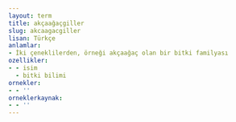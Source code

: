 ```yaml
---
layout: term
title: akçaağaçgiller
slug: akcaagacgiller
lisan: Türkçe
anlamlar:
- İki çeneklilerden, örneği akçaağaç olan bir bitki familyası
ozellikler:
- - isim
  - bitki bilimi
ornekler:
- - ''
orneklerkaynak:
- - ''
---
```

